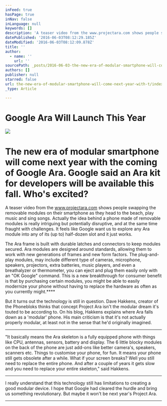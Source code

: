 ```yaml
---
inFeed: true
hasPage: true
inNav: false
inLanguage: null
keywords: []
description: 'A teaser video from the www.projectara.com shows people swapping the removable modules on their smartphone as they head to the beach, play music and sing songs. Actually the idea behind a phone made of removable modules is really intriguing but potentially disruptive, and at the same time fraught with challenges. It feels like Google want us to explore any Ara module into any of its (up to) half-dozen slot and it just works.'
datePublished: '2016-06-03T08:12:29.185Z'
dateModified: '2016-06-03T08:12:09.878Z'
title: ''
author:
  - name: ''
    url: ''
sourcePath: _posts/2016-06-03-the-new-era-of-modular-smartphone-will-come-next-year-with-t.md
authors: []
publisher: null
starred: false
url: the-new-era-of-modular-smartphone-will-come-next-year-with-t/index.html
_type: Article

---
```

# Google Ara Will Launch This Year
![](https://the-grid-user-content.s3-us-west-2.amazonaws.com/7bd13c0e-77e0-47dc-8df7-2026c30ea5f9.jpg)

# The new era of modular smartphone will come next year with the coming of Google Ara. Google said an Ara kit for developers will be available this fall. Who's excited?

A teaser video from the www.projectara.com shows people swapping the removable modules on their smartphone as they head to the beach, play music and sing songs. Actually the idea behind a phone made of removable modules is really intriguing but potentially disruptive, and at the same time fraught with challenges. It feels like Google want us to explore any Ara module into any of its (up to) half-dozen slot and it just works.

The Ara frame is built with durable latches and connectors to keep modules secured. Ara modules are designed around standards, allowing them to work with new generations of frames and new form factors. The plug-and-play modules, may include different type of cameras, microphone, speakers, projectors, extra batteries, music players, and even a breathalyzer or thermometer, you can eject and plug them easily only with an "OK Google" command. This is a new breakthrough for consumer benefit is that by purchasing certain modules, you might be able to easily modernize your phone without having to replace the hardware as often as you currently might.****

But it turns out the technology is still in question. Dave Hakkens, creator of the Phonebloks thinks that concept Project Ara isn't the modular dream it's touted to be according to. On his blog, Hakkens explains where Ara falls down as a 'modular' phone. His main criticism is that it's not actually properly modular, at least not in the sense that he'd originally imagined. 

****

"It basically means the Ara skeleton is a fully equipped phone with things like CPU, antennas, sensors, battery and display. The 6 little blocky modules on the back of the phone are just add-ons like better camera's, speakers, scanners etc. Things to customise your phone, for fun. It means your phone still gets obsolete after a while. What if your screen breaks? Well you still need to replace the entire phone. And after a couple of years it gets slow and you need to replace your entire skeleton," said Hakkens. 

****

I really understand that this technology still has limitations to creating a good modular device. I hope that Google had cleared the hurdle and bring us something revolutionary. But maybe it won't be next year's Project Ara. 

****